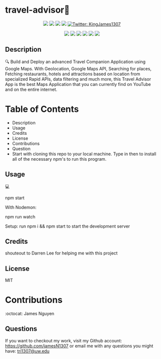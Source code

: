 # travel-advisor👋
<p align="center">
    <img src="https://img.shields.io/github/last-commit/jamesN1307/travel-advisor" />
    <img src="https://img.shields.io/github/languages/top/jamesN1307/travel-advisor"  />
    <img src="https://img.shields.io/github/issues/jamesN1307/travel-advisor" />
    <img src="https://img.shields.io/github/last-commit/jamesN1307/travel-advisor" >
    <a href="https://twitter.com/KingJames1307">
        <img alt="Twitter: KingJames1307" src="https://img.shields.io/twitter/follow/KingJames1307.svg?style=social" target="_blank" />
    </a>
</p>
  
<p align="center">
    <img src="https://img.shields.io/badge/Javascript-yellow" />
    <img src="https://img.shields.io/badge/-node.js-green" />
    <img src="https://img.shields.io/badge/-googleAPI-lightgrey" />
    <img src="https://img.shields.io/badge/-express-orange" />
    <img src="https://img.shields.io/badge/-materialUi-blue" />
    <img src="https://img.shields.io/badge/-axios-orange" />
</p>
   
## Description

🔍 Build and Deploy an advanced Travel Companion Application using Google Maps. With Geolocation, Google Maps API, Searching for places, Fetching restaurants, hotels and attractions based on location from specialized Rapid APIs, data filtering and much more, this Travel Advisor App is the best Maps Application that you can currently find on YouTube and on the entire internet.

# Table of Contents
* Description
* Usage
* Credits
* License
* Contributions
* Question
* Start with cloning this repo to your local machine. Type in then to install all of the necessary npm's to run this program. 

## Usage
💻

npm start

With Nodemon:

npm run watch

Setup: run npm i && npm start to start the development server


## Credits
shouteout to Darren Lee for helping me with this project 

## License
MIT

# Contributions
:octocat: James Nguyen

## Questions
If you want to checkout my work, visit my Github account: https://github.com/jamesN1307 or
email me with any questions you might have: tri1307@uw.edu
